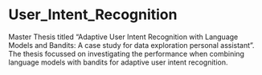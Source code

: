 # User_Intent_Recognition
Master Thesis titled “Adaptive User Intent Recognition with Language Models and Bandits: A case study for data exploration personal assistant”. The thesis focussed on investigating the performance when combining language models with bandits for adaptive user intent recognition.

